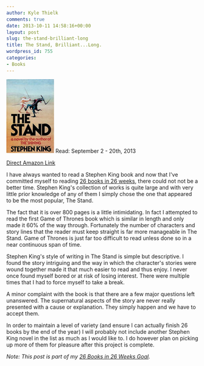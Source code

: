 ```yaml
---
author: Kyle Thielk
comments: true
date: 2013-10-11 14:58:16+00:00
layout: post
slug: the-stand-brilliant-long
title: The Stand, Brilliant...Long.
wordpress_id: 755
categories:
- Books
---
```


![The Stand Cover](/media/images/The_Stand_cover.jpg "The Stand Cover")
Read: September 2 - 20th, 2013

[Direct Amazon Link](http://www.amazon.com/Stand-Stephen-King/dp/0307947300/)

I have always wanted to read a Stephen King book and now that I've committed myself to reading [26 books in 26 weeks](http://www.kylethielk.com/blog/26-books-in-26-weeks/), there could not not be a better time.  Stephen King's collection of works is quite large and with very little prior knowledge of any of them I simply chose the one that appeared to be the most popular, The Stand. 

The fact that it is over 800 pages is a little intimidating. In fact I attempted to read the first Game of Thrones book which is similar in length and only made it 60% of the way through.  Fortunately the number of characters and story lines that the reader must keep straight is far more manageable in The Stand. Game of Thrones is just far too difficult to read unless done so in a near continuous span of time. 

Stephen King's style of writing in The Stand is simple but descriptive. I found the story intriguing and the way in which the character's stories were wound together made it that much easier to read and thus enjoy. I never once found myself bored or at risk of  losing interest. There were multiple times that I had to force myself to take a break.

A minor complaint with the book is that there are a few major questions left unanswered. The supernatural aspects of the story are never really presented with a cause or explanation.  They simply happen and we have to accept them. 

In order to maintain a level of variety (and ensure I can actually finish 26 books by the end of the year) I will probably not include another Stephen King novel in the list as much as I would like to.  I do however plan on picking up more of them for pleasure after this project is complete. 

_Note: This post is part of my [26 Books in 26 Weeks Goal](http://www.kylethielk.com/blog/26-books-in-26-weeks/)._
